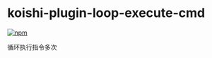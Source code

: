 # koishi-plugin-loop-execute-cmd

[![npm](https://img.shields.io/npm/v/koishi-plugin-loop-execute-cmd?style=flat-square)](https://www.npmjs.com/package/koishi-plugin-loop-execute-cmd)

循环执行指令多次
